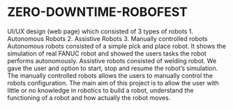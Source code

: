 # ZERO-DOWNTIME-ROBOFEST
UI/UX design (web page) which consisted of 3 types of robots 1. Autonomous Robots 2. Assistive Robots 3. Manually controlled robots
Autonomous robots consisted of a simple pick and place robot. It shows the simulation of real FANUC robot and showed the users tasks the robot performs autonomously. Assistive robots consisted of welding robot. We gave the user and option to start, stop and resume the robot’s simulation. The manually controlled robots allows the users to manually control the robots configuration.
The main aim of this project is to allow the user with little or no knowledge in robotics to build a robot, understand the functioning of a robot and how actually the robot moves.
